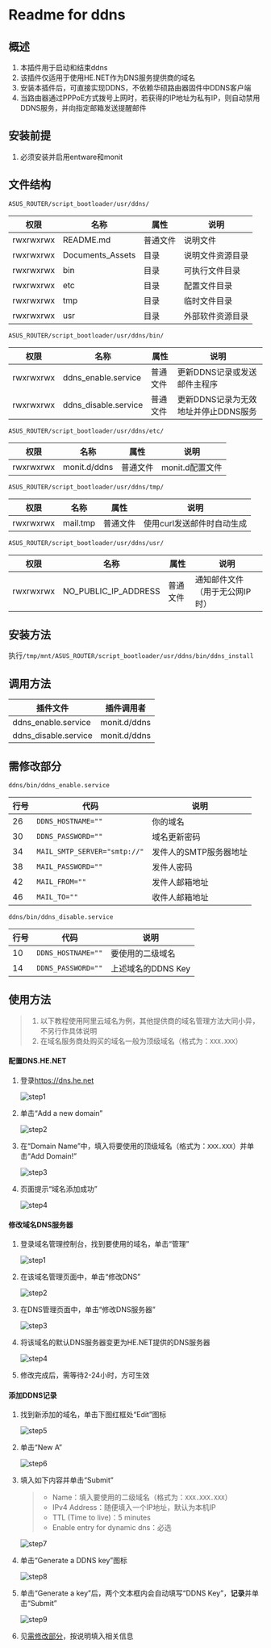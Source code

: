 # Readme for ddns

## 概述

1. 本插件用于启动和结束ddns
2. 该插件仅适用于使用HE.NET作为DNS服务提供商的域名
3. 安装本插件后，可直接实现DDNS，不依赖华硕路由器固件中DDNS客户端
4. 当路由器通过PPPoE方式拨号上网时，若获得的IP地址为私有IP，则自动禁用DDNS服务，并向指定邮箱发送提醒邮件

## 安装前提

1. 必须安装并启用entware和monit

## 文件结构

`ASUS_ROUTER/script_bootloader/usr/ddns/`

| 权限      | 名称      | 属性     | 说明             |
| --------- | --------- | -------- | ---------------- |
| rwxrwxrwx | README.md | 普通文件 | 说明文件         |
| rwxrwxrwx | Documents_Assets | 目录 | 说明文件资源目录         |
| rwxrwxrwx | bin       | 目录     | 可执行文件目录   |
| rwxrwxrwx | etc       | 目录     | 配置文件目录   |
| rwxrwxrwx | tmp       | 目录     | 临时文件目录   |
| rwxrwxrwx | usr       | 目录     | 外部软件资源目录 |

`ASUS_ROUTER/script_bootloader/usr/ddns/bin/`

| 权限      | 名称                 | 属性     | 说明                                                         |
| --------- | -------------------- | -------- | ------------------------------------------------------------ |
| rwxrwxrwx | ddns_enable.service     | 普通文件 | 更新DDNS记录或发送邮件主程序         |
| rwxrwxrwx | ddns_disable.service    | 普通文件 | 更新DDNS记录为无效地址并停止DDNS服务 |

`ASUS_ROUTER/script_bootloader/usr/ddns/etc/`

| 权限      | 名称         | 属性     | 说明         |
| --------- | ------------ | -------- | ------------ |
| rwxrwxrwx | monit.d/ddns | 普通文件 | monit.d配置文件 |

`ASUS_ROUTER/script_bootloader/usr/ddns/tmp/`

| 权限      | 名称         | 属性     | 说明         |
| --------- | ------------ | -------- | ------------ |
| rwxrwxrwx | mail.tmp | 普通文件 | 使用curl发送邮件时自动生成 |

`ASUS_ROUTER/script_bootloader/usr/ddns/usr/`

| 权限      | 名称         | 属性     | 说明         |
| --------- | ------------ | -------- | ------------ |
| rwxrwxrwx | NO_PUBLIC_IP_ADDRESS | 普通文件 | 通知邮件文件（用于无公网IP时） |

## 安装方法

执行`/tmp/mnt/ASUS_ROUTER/script_bootloader/usr/ddns/bin/ddns_install`

## 调用方法

| 插件文件                   | 插件调用者              |
| -------------------------- | -----------------       |
| ddns_enable.service  | monit.d/ddns |
| ddns_disable.service | monit.d/ddns |

## 需修改部分

`ddns/bin/ddns_enable.service`

| 行号 | 代码                         | 说明                   |
| ---- | ---------------------------- | ---------------------- |
| 26   | `DDNS_HOSTNAME=""`           | 你的域名               |
| 30   | `DDNS_PASSWORD=""`           | 域名更新密码           |
| 34   | `MAIL_SMTP_SERVER="smtp://"` | 发件人的SMTP服务器地址 |
| 38   | `MAIL_PASSWORD=""`           | 发件人密码             |
| 42   | `MAIL_FROM=""`               | 发件人邮箱地址         |
| 46   | `MAIL_TO=""`                 | 收件人邮箱地址         |

`ddns/bin/ddns_disable.service`

| 行号 | 代码               | 说明               |
| ---- | ------------------ | ------------------ |
| 10   | `DDNS_HOSTNAME=""` | 要使用的二级域名   |
| 14   | `DDNS_PASSWORD=""` | 上述域名的DDNS Key |

## 使用方法

> 1. 以下教程使用阿里云域名为例，其他提供商的域名管理方法大同小异，不另行作具体说明
> 2. 在域名服务商处购买的域名一般为顶级域名（格式为：`XXX.XXX`）

#### 配置DNS.HE.NET

1. 登录<https://dns.he.net>

   ![step1](../../../Documents_Assets/ddns/dns_he_net_configuration/step1.png)

2. 单击“Add a new domain”

   ![step2](../../../Documents_Assets/ddns/dns_he_net_configuration/step2.png)

3. 在“Domain Name”中，填入将要使用的顶级域名（格式为：`XXX.XXX`）并单击“Add Domain!”

   ![step3](../../../Documents_Assets/ddns/dns_he_net_configuration/step3.png)

4. 页面提示“域名添加成功”

   ![step4](../../../Documents_Assets/ddns/dns_he_net_configuration/step4.png)

#### 修改域名DNS服务器

1. 登录域名管理控制台，找到要使用的域名，单击“管理”

   ![step1](../../../Documents_Assets/ddns/domain_configuration/step1.png)

2. 在该域名管理页面中，单击“修改DNS”

   ![step2](../../../Documents_Assets/ddns/domain_configuration/step2.png)

3. 在DNS管理页面中，单击“修改DNS服务器”

   ![step3](../../../Documents_Assets/ddns/domain_configuration/step3.png)

4. 将该域名的默认DNS服务器变更为HE.NET提供的DNS服务器

   ![step4](../../../Documents_Assets/ddns/domain_configuration/step4.png)

5. 修改完成后，需等待2-24小时，方可生效

#### 添加DDNS记录

1. 找到新添加的域名，单击下图红框处“Edit”图标

   ![step5](../../../Documents_Assets/ddns/dns_he_net_configuration/step5.png)

2. 单击“New A”

   ![step6](../../../Documents_Assets/ddns/dns_he_net_configuration/step6.png)

3. 填入如下内容并单击“Submit”

   > - Name：填入要使用的二级域名（格式为：`XXX.XXX.XXX`）
   > - IPv4 Address：随便填入一个IP地址，默认为本机IP
   > - TTL (Time to live)：5 minutes
   > - Enable entry for dynamic dns：必选

   ![step7](../../../Documents_Assets/ddns/dns_he_net_configuration/step7.png)

4. 单击“Generate a DDNS key”图标

   ![step8](../../../Documents_Assets/ddns/dns_he_net_configuration/step8.png)

5. 单击“Generate a key”后，两个文本框内会自动填写“DDNS Key”，**记录**并单击“Submit”

   ![step9](../../../Documents_Assets/ddns/dns_he_net_configuration/step9.png)

6. 见[需修改部分](#需修改部分)，按说明填入相关信息